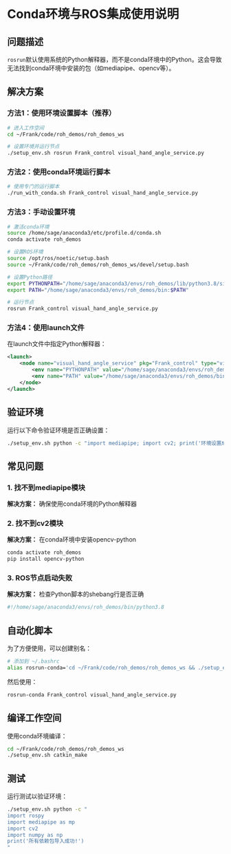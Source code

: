 # Conda环境与ROS集成使用说明

## 问题描述

`rosrun`默认使用系统的Python解释器，而不是conda环境中的Python。这会导致无法找到conda环境中安装的包（如mediapipe、opencv等）。

## 解决方案

### 方法1：使用环境设置脚本（推荐）

```bash
# 进入工作空间
cd ~/Frank/code/roh_demos/roh_demos_ws

# 设置环境并运行节点
./setup_env.sh rosrun Frank_control visual_hand_angle_service.py
```

### 方法2：使用conda环境运行脚本

```bash
# 使用专门的运行脚本
./run_with_conda.sh Frank_control visual_hand_angle_service.py
```

### 方法3：手动设置环境

```bash
# 激活conda环境
source /home/sage/anaconda3/etc/profile.d/conda.sh
conda activate roh_demos

# 设置ROS环境
source /opt/ros/noetic/setup.bash
source ~/Frank/code/roh_demos/roh_demos_ws/devel/setup.bash

# 设置Python路径
export PYTHONPATH="/home/sage/anaconda3/envs/roh_demos/lib/python3.8/site-packages:$PYTHONPATH"
export PATH="/home/sage/anaconda3/envs/roh_demos/bin:$PATH"

# 运行节点
rosrun Frank_control visual_hand_angle_service.py
```

### 方法4：使用launch文件

在launch文件中指定Python解释器：

```xml
<launch>
    <node name="visual_hand_angle_service" pkg="Frank_control" type="visual_hand_angle_service.py" output="screen">
        <env name="PYTHONPATH" value="/home/sage/anaconda3/envs/roh_demos/lib/python3.8/site-packages:$(env PYTHONPATH)"/>
        <env name="PATH" value="/home/sage/anaconda3/envs/roh_demos/bin:$(env PATH)"/>
    </node>
</launch>
```

## 验证环境

运行以下命令验证环境是否正确设置：

```bash
./setup_env.sh python -c "import mediapipe; import cv2; print('环境设置成功!')"
```

## 常见问题

### 1. 找不到mediapipe模块
**解决方案：** 确保使用conda环境的Python解释器

### 2. 找不到cv2模块
**解决方案：** 在conda环境中安装opencv-python
```bash
conda activate roh_demos
pip install opencv-python
```

### 3. ROS节点启动失败
**解决方案：** 检查Python脚本的shebang行是否正确
```python
#!/home/sage/anaconda3/envs/roh_demos/bin/python3.8
```

## 自动化脚本

为了方便使用，可以创建别名：

```bash
# 添加到 ~/.bashrc
alias rosrun-conda='cd ~/Frank/code/roh_demos/roh_demos_ws && ./setup_env.sh rosrun'
```

然后使用：
```bash
rosrun-conda Frank_control visual_hand_angle_service.py
```

## 编译工作空间

使用conda环境编译：

```bash
cd ~/Frank/code/roh_demos/roh_demos_ws
./setup_env.sh catkin_make
```

## 测试

运行测试以验证环境：

```bash
./setup_env.sh python -c "
import rospy
import mediapipe as mp
import cv2
import numpy as np
print('所有依赖包导入成功!')
"
``` 